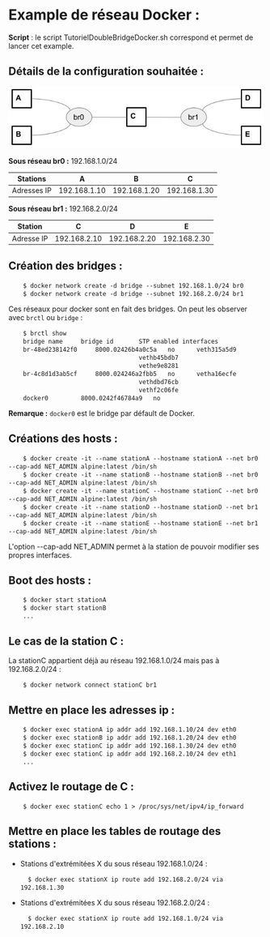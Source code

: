 Example de réseau Docker :
==========================

**Script** : le script TutorielDoubleBridgeDocker.sh correspond et permet de lancer cet example.

Détails de la configuration souhaitée :
---------------------------------------

![Réseau simple de machines docker](./reseau_simple_1.jpg "Réseau simple de machine docker")

**Sous réseau br0 :** 192.168.1.0/24

|Stations   |A           |B           |C           |
|-----------|------------|------------|------------|
|Adresses IP|192.168.1.10|192.168.1.20|192.168.1.30|

**Sous réseau br1 :** 192.168.2.0/24

|Station   |C           |D           |E           |
|----------|------------|------------|------------|
|Adresse IP|192.168.2.10|192.168.2.20|192.168.2.30|


Création des bridges :
----------------------

		$ docker network create -d bridge --subnet 192.168.1.0/24 br0
		$ docker network create -d bridge --subnet 192.168.2.0/24 br1
		
Ces réseaux pour docker sont en fait des bridges. On peut les observer avec `brctl` ou `bridge` :

		$ brctl show
		bridge name		bridge id		STP enabled	interfaces
		br-48ed238142f0		8000.02426b4a0c5a	no		veth315a5d9
										vethb45bdb7
										vethe9e8281
		br-4c8d1d3ab5cf		8000.024246a2fbb5	no		vetha16ecfe
										vethdbd76cb
										vethf2c06fe
		docker0			8000.0242f46784a9	no
		
**Remarque :** `docker0` est le bridge par défault de Docker.

Créations des hosts :
---------------------

		$ docker create -it --name stationA --hostname stationA --net br0 --cap-add NET_ADMIN alpine:latest /bin/sh
		$ docker create -it --name stationB --hostname stationB --net br0 --cap-add NET_ADMIN alpine:latest /bin/sh
		$ docker create -it --name stationC --hostname stationC --net br0 --cap-add NET_ADMIN alpine:latest /bin/sh
		$ docker create -it --name stationD --hostname stationD --net br1 --cap-add NET_ADMIN alpine:latest /bin/sh
		$ docker create -it --name stationE --hostname stationE --net br1 --cap-add NET_ADMIN alpine:latest /bin/sh

L'option --cap-add NET_ADMIN permet à la station de pouvoir modifier ses propres interfaces. 

Boot des hosts :
----------------

		$ docker start stationA
		$ docker start stationB
		...
		
Le cas de la station C :
------------------------

La stationC appartient déjà au réseau 192.168.1.0/24 mais pas à 192.168.2.0/24 :

		$ docker network connect stationC br1

Mettre en place les adresses ip :
---------------------------------

		$ docker exec stationA ip addr add 192.168.1.10/24 dev eth0
		$ docker exec stationB ip addr add 192.168.1.20/24 dev eth0
		$ docker exec stationC ip addr add 192.168.1.30/24 dev eth0
		$ docker exec stationC ip addr add 192.168.2.10/24 dev eth1
		...
		
Activez le routage de C :
-------------------------

		$ docker exec stationC echo 1 > /proc/sys/net/ipv4/ip_forward

Mettre en place les tables de routage des stations :
--------------------------------------------------

* Stations d'extrémitées X du sous réseau 192.168.1.0/24 :

		$ docker exec stationX ip route add 192.168.2.0/24 via 192.168.1.30

* Stations d'extrémitées X du sous réseau 192.168.2.0/24 :
		
		$ docker exec stationX ip route add 192.168.1.0/24 via 192.168.2.10
